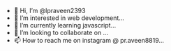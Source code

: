 - 👋 Hi, I’m @lpraveen2393
- 👀 I’m interested in web development...
- 🌱 I’m currently learning javascript...
- 💞️ I’m looking to collaborate on ...
- 📫 How to reach me on instagram @ pr.aveen8819...

<!---
lpraveen2393/lpraveen2393 is a ✨ special ✨ repository because its `README.md` (this file) appears on your GitHub profile.
You can click the Preview link to take a look at your changes.
--->
